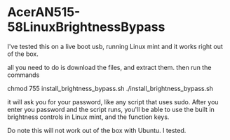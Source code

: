 # AcerAN515-58LinuxBrightnessBypass

I've tested this on a live boot usb, running Linux mint and it works right out of the box.

all you need to do is download the files, and extract them. then run the commands

chmod 755 install_brightness_bypass.sh
./install_brightness_bypass.sh

it will ask you for your password, like any script that uses sudo. After you enter you password and the script runs, you'll be able to use the built in brightness controls in Linux mint, and the function keys.

Do note this will not work out of the box with Ubuntu. I tested.
